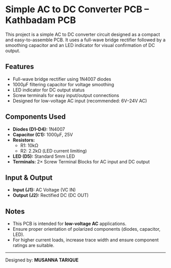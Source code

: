 # Simple AC to DC Converter PCB – Kathbadam PCB

This project is a simple AC to DC converter circuit designed as a compact and easy-to-assemble PCB. It uses a full-wave bridge rectifier followed by a smoothing capacitor and an LED indicator for visual confirmation of DC output.

## Features

- Full-wave bridge rectifier using 1N4007 diodes  
- 1000µF filtering capacitor for voltage smoothing  
- LED indicator for DC output status  
- Screw terminals for easy input/output connections  
- Designed for low-voltage AC input (recommended: 6V–24V AC)

## Components Used

- **Diodes (D1–D4):** 1N4007  
- **Capacitor (C1):** 1000µF, 25V  
- **Resistors:**  
  - R1: 10kΩ  
  - R2: 2.2kΩ (LED current limiting)  
- **LED (D5):** Standard 5mm LED  
- **Terminals:** 2× Screw Terminal Blocks for AC input and DC output  

## Input & Output

- **Input (J1):** AC Voltage (VC IN)
- **Output (J2):** Rectified DC (DC OUT)

## Notes

- This PCB is intended for **low-voltage AC** applications.  
- Ensure proper orientation of polarized components (diodes, capacitor, LED).  
- For higher current loads, increase trace width and ensure component ratings are suitable.

---

Designed by: **MUSANNA TARIQUE**
